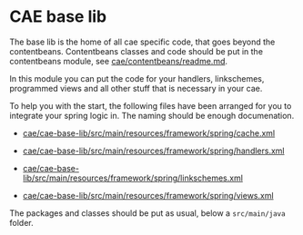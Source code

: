 CAE base lib
==============

The base lib is the home of all cae specific code, that goes beyond the contentbeans. Contentbeans classes and code 
should be put in the contentbeans module, see [cae/contentbeans/readme.md](../contentbeans/readme.md). 

In this module you can put the code for your handlers, linkschemes, programmed views and all other stuff that is necessary
in your cae.

To help you with the start, the following files have been arranged for you to integrate your spring logic in. The naming
should be enough documenation.
* [cae/cae-base-lib/src/main/resources/framework/spring/cache.xml](src/main/resources/framework/spring/cache.xml)

* [cae/cae-base-lib/src/main/resources/framework/spring/handlers.xml](src/main/resources/framework/spring/handlers.xml)

* [cae/cae-base-lib/src/main/resources/framework/spring/linkschemes.xml](src/main/resources/framework/spring/linkschemes.xml)

* [cae/cae-base-lib/src/main/resources/framework/spring/views.xml](src/main/resources/framework/spring/views.xml)

The packages and classes should be put as usual, below a ```src/main/java``` folder.